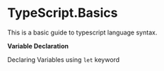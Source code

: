 # TypeScript.Basics
This is a basic guide to typescript language syntax.

**Variable Declaration**

Declaring Variables using ```let``` keyword
